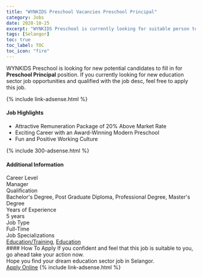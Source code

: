 ```yaml
---
title: "WYNKIDS Preschool Vacancies Preschool Principal" 
category: Jobs 
date: 2020-10-25 
excerpt: "WYNKIDS Preschool is currently looking for suitable person to fill in the Preschool Principal which positioned at Selangor" 
tags: [Selangor] 
toc: true 
toc_label: TOC 
toc_icon: "fire" 
--- 
```


<p>WYNKIDS Preschool is looking for new potential candidates to fill in for <b>Preschool Principal</b> position. If you currently looking for new education sector job opportunities and qualified with the job desc, feel free to apply this job.
</p>{% include link-adsense.html %} 
<div><div><h4>Job Highlights</h4></div><div><ul><li><div><div><div><div></div></div></div><div><span>Attractive Remuneration Package of 20% Above Market Rate</span></div></div></li><li><div><div><div><div></div></div></div><div><span>Exciting Career with an Award-Winning Modern Preschool</span></div></div></li><li><div><div><div><div></div></div></div><div><span>Fun and Positive Working Culture</span></div></div></li></ul></div></div> 
{% include 300-adsense.html %} 
<div><div><h4>Additional Information</h4></div><div><div><div><div><div><div><div><span>Career Level</span></div><div><span>Manager</span></div></div></div></div><div><div><div><div><span>Qualification</span></div><div><span>Bachelor's Degree, Post Graduate Diploma, Professional Degree, Master's Degree</span></div></div></div></div><div><div><div><div><span>Years of Experience</span></div><div><span>5 years</span></div></div></div></div><div><div><div><div><span>Job Type</span></div><div><span>Full-Time</span></div></div></div></div><div><div><div><div><span>Job Specializations</span></div><div><span><a href="/en/job-search/education-training-jobs/">Education/Training</a>, <a href="/en/job-search/education-jobs/">Education</a></span></div></div></div></div></div></div></div></div> 
#### How To Apply 
If you confident and feel that this job is suitable to you, go ahead take your action now. <br/> 
Hope you find your dream education sector job in Selangor. <br/> 
<a href="https://www.jobstreet.com.my/en/job/preschool-principal-4397361?jobId=jobstreet-my-job-4397361" class="btn btn--info" target="_blank" rel="nofollow noopenner">Apply Online</a> 
{% include link-adsense.html %} 